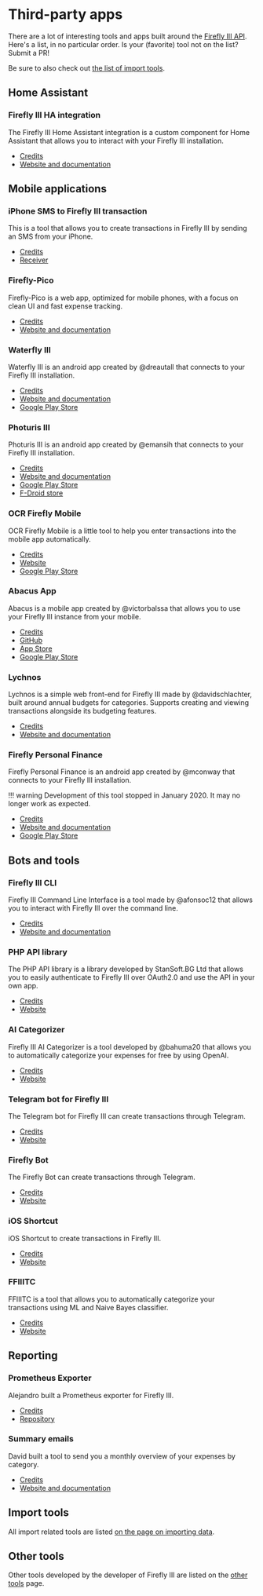 # Third-party apps

There are a lot of interesting tools and apps built around the [Firefly III API](../api/index.md). Here's a list, in no particular order. Is your (favorite) tool not on the list? Submit a PR!

Be sure to also check out [the list of import tools](../../data-importer/third-party-tools.md).

## Home Assistant

### Firefly III HA integration

The Firefly III Home Assistant integration is a custom component for Home Assistant that allows you to interact with your Firefly III installation.

- [Credits](https://github.com/soloam)
- [Website and documentation](https://github.com/soloam/ha-fireflyiii-integration)

## Mobile applications

### iPhone SMS to Firefly III transaction

This is a tool that allows you to create transactions in Firefly III by sending an SMS from your iPhone.

- [Credits](https://github.com/mrahmadt)
- [Receiver](https://github.com/mrahmadt/SMSReceiver-iOS)

### Firefly-Pico

Firefly-Pico is a web app, optimized for mobile phones, with a focus on clean UI and fast expense tracking.

- [Credits](https://github.com/cioraneanu)
- [Website and documentation](https://github.com/cioraneanu/firefly-pico)

### Waterfly III

Waterfly III is an android app created by @dreautall that connects to your Firefly III installation.

- [Credits](https://github.com/dreautall)
- [Website and documentation](https://github.com/dreautall/waterfly-iii)
- [Google Play Store](https://play.google.com/store/apps/details?id=com.dreautall.waterflyiii)

### Photuris III

Photuris III is an android app created by @emansih that connects to your Firefly III installation.

- [Credits](https://github.com/emansih)
- [Website and documentation](https://github.com/emansih/FireflyMobile)
- [Google Play Store](https://play.google.com/store/apps/details?id=xyz.hisname.fireflyiii)
- [F-Droid store](https://f-droid.org/packages/xyz.hisname.fireflyiii/)

### OCR Firefly Mobile

OCR Firefly Mobile is a little tool to help you enter transactions into the mobile app automatically.

- [Credits](https://github.com/luifermoron)
- [Website](https://github.com/luifermoron/ocrFireflyMobile)
- [Google Play Store](https://play.google.com/store/apps/details?id=com.opensource.autofill)

### Abacus App

Abacus is a mobile app created by @victorbalssa that allows you to use your Firefly III instance from your mobile.

- [Credits](https://github.com/victorbalssa)
- [GitHub](https://github.com/victorbalssa/abacus)
- [App Store](https://apps.apple.com/us/app/1627093491)
- [Google Play Store](https://play.google.com/store/apps/details?id=abacus.fireflyiii.android.app)

### Lychnos

Lychnos is a simple web front-end for Firefly III made by @davidschlachter, built around annual budgets for categories. Supports creating and viewing transactions alongside its budgeting features.

- [Credits](https://github.com/davidschlachter)
- [Website and documentation](https://github.com/davidschlachter/lychnos)

### Firefly Personal Finance

Firefly Personal Finance is an android app created by @mconway that connects to your Firefly III installation.

!!! warning
    Development of this tool stopped in January 2020. It may no longer work as expected.

- [Credits](https://github.com/mconway)
- [Website and documentation](https://github.com/mconway/firefly-app/)
- [Google Play Store](https://play.google.com/store/apps/details?id=com.zerobyte.firefly)

## Bots and tools

### Firefly III CLI

Firefly III Command Line Interface is a tool made by @afonsoc12 that allows you to interact with Firefly III over the command line.

- [Credits](https://github.com/afonsoc12)
- [Website and documentation](https://github.com/afonsoc12/firefly-cli)

### PHP API library

The PHP API library is a library developed by StanSoft.BG Ltd that allows you to easily authenticate to Firefly III over OAuth2.0 and use the API in your own app.

- [Credits](https://github.com/StanSoftBG)
- [Website](https://github.com/StanSoftBG/oauth2-firefly-iii)

### AI Categorizer

Firefly III AI Categorizer is a tool developed by @bahuma20 that allows you to automatically categorize your expenses for free by using OpenAI.

- [Credits](https://github.com/bahuma20)
- [Website](https://github.com/bahuma20/firefly-iii-ai-categorize)

### Telegram bot for Firefly III

The Telegram bot for Firefly III can create transactions through Telegram.

- [Credits](https://github.com/cyxou)
- [Website](https://github.com/cyxou/firefly-iii-telegram-bot)

### Firefly Bot

The Firefly Bot can create transactions through Telegram.

- [Credits](https://github.com/vjFaLk)
- [Website](https://github.com/vjFaLk/firefly-bot)

### iOS Shortcut

iOS Shortcut to create transactions in Firefly III.

- [Credits](https://github.com/dimarei)
- [Website](https://github.com/dimarei/firefly-ios-shortcuts)

### FFIIITC

FFIIITC is a tool that allows you to automatically categorize your transactions using ML and Naive Bayes classifier.

- [Credits](https://github.com/akopulko)
- [Website](https://github.com/akopulko/ffiiitc)

## Reporting

### Prometheus Exporter

Alejandro built a Prometheus exporter for Firefly III.

- [Credits](https://github.com/kinduff)
- [Repository](https://github.com/kinduff/firefly_iii_exporter)

### Summary emails

David built a tool to send you a monthly overview of your expenses by category.

- [Credits](https://github.com/davidschlachter)
- [Website and documentation](https://github.com/davidschlachter/firefly-iii-email-summary)

## Import tools

All import related tools are listed [on the page on importing data](../../data-importer/third-party-tools.md).

## Other tools

Other tools developed by the developer of Firefly III are listed on the [other tools](../../../explanation/other-tools.md) page.

